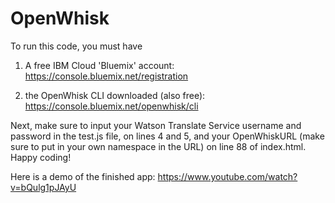 # OpenWhisk

To run this code, you must have 

1) A free IBM Cloud 'Bluemix' account: https://console.bluemix.net/registration

2) the OpenWhisk CLI downloaded (also free): https://console.bluemix.net/openwhisk/cli

Next, make sure to input your Watson Translate Service username and
password in the test.js file, on lines 4 and 5, and your OpenWhiskURL (make sure to put in your own namespace in the URL) on line 88 of index.html. Happy coding!

Here is a demo of the finished app: https://www.youtube.com/watch?v=bQulg1pJAyU

